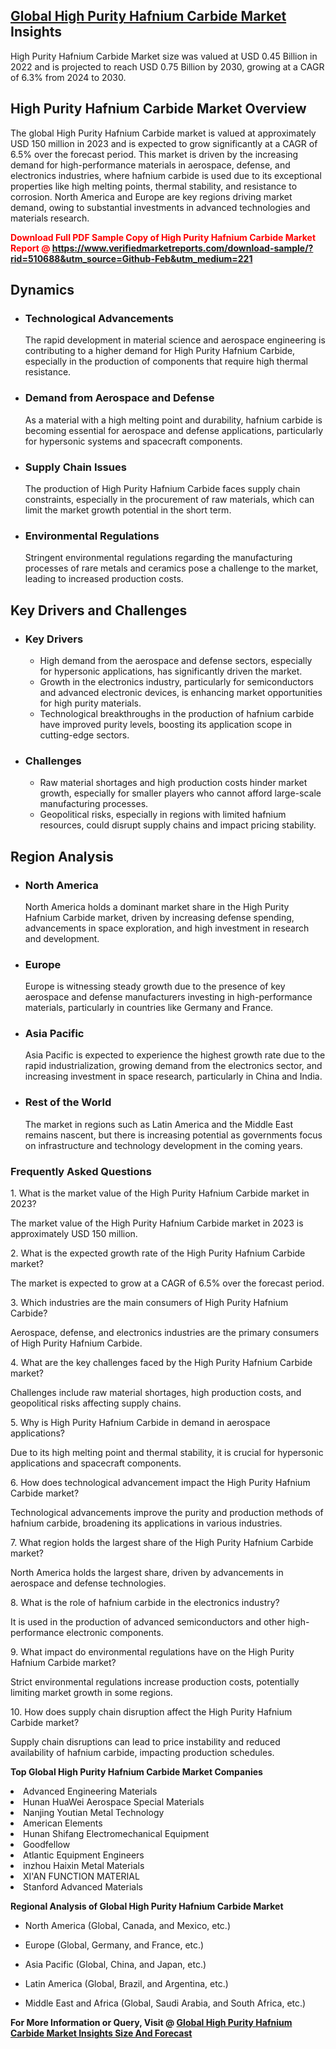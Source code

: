 <h2><a href="https://www.verifiedmarketreports.com/download-sample/?rid=510688&amp;utm_source=Github&amp;utm_medium=221" target="_blank">Global High Purity Hafnium Carbide Market</a> Insights</h2><p>High Purity Hafnium Carbide Market size was valued at USD 0.45 Billion in 2022 and is projected to reach USD 0.75 Billion by 2030, growing at a CAGR of 6.3% from 2024 to 2030.</p><p> <h2>High Purity Hafnium Carbide Market Overview</h2> <p>The global High Purity Hafnium Carbide market is valued at approximately USD 150 million in 2023 and is expected to grow significantly at a CAGR of 6.5% over the forecast period. This market is driven by the increasing demand for high-performance materials in aerospace, defense, and electronics industries, where hafnium carbide is used due to its exceptional properties like high melting points, thermal stability, and resistance to corrosion. North America and Europe are key regions driving market demand, owing to substantial investments in advanced technologies and materials research.</p> <p><strong><p><span class=""><span style="color: #ff0000;"><strong>Download Full PDF Sample Copy of High Purity Hafnium Carbide Market Report</strong> @ </span><a href="https://www.verifiedmarketreports.com/download-sample/?rid=510688&amp;utm_source=Github-Feb&amp;utm_medium=221" target="_blank">https://www.verifiedmarketreports.com/download-sample/?rid=510688&amp;utm_source=Github-Feb&amp;utm_medium=221</a></span></p></strong></p> <h2>Dynamics</h2> <ul> <li><h3>Technological Advancements</h3> The rapid development in material science and aerospace engineering is contributing to a higher demand for High Purity Hafnium Carbide, especially in the production of components that require high thermal resistance.</li> <li><h3>Demand from Aerospace and Defense</h3> As a material with a high melting point and durability, hafnium carbide is becoming essential for aerospace and defense applications, particularly for hypersonic systems and spacecraft components.</li> <li><h3>Supply Chain Issues</h3> The production of High Purity Hafnium Carbide faces supply chain constraints, especially in the procurement of raw materials, which can limit the market growth potential in the short term.</li> <li><h3>Environmental Regulations</h3> Stringent environmental regulations regarding the manufacturing processes of rare metals and ceramics pose a challenge to the market, leading to increased production costs.</li> </ul> <h2>Key Drivers and Challenges</h2> <ul> <li><h3>Key Drivers</h3> <ul> <li>High demand from the aerospace and defense sectors, especially for hypersonic applications, has significantly driven the market.</li> <li>Growth in the electronics industry, particularly for semiconductors and advanced electronic devices, is enhancing market opportunities for high purity materials.</li> <li>Technological breakthroughs in the production of hafnium carbide have improved purity levels, boosting its application scope in cutting-edge sectors.</li> </ul> </li> <li><h3>Challenges</h3> <ul> <li>Raw material shortages and high production costs hinder market growth, especially for smaller players who cannot afford large-scale manufacturing processes.</li> <li>Geopolitical risks, especially in regions with limited hafnium resources, could disrupt supply chains and impact pricing stability.</li> </ul> </li> </ul> <h2>Region Analysis</h2> <ul> <li><h3>North America</h3> North America holds a dominant market share in the High Purity Hafnium Carbide market, driven by increasing defense spending, advancements in space exploration, and high investment in research and development.</li> <li><h3>Europe</h3> Europe is witnessing steady growth due to the presence of key aerospace and defense manufacturers investing in high-performance materials, particularly in countries like Germany and France.</li> <li><h3>Asia Pacific</h3> Asia Pacific is expected to experience the highest growth rate due to the rapid industrialization, growing demand from the electronics sector, and increasing investment in space research, particularly in China and India.</li> <li><h3>Rest of the World</h3> The market in regions such as Latin America and the Middle East remains nascent, but there is increasing potential as governments focus on infrastructure and technology development in the coming years.</li> </ul> <h3>Frequently Asked Questions</h3> <p>1. What is the market value of the High Purity Hafnium Carbide market in 2023?</p> <p>The market value of the High Purity Hafnium Carbide market in 2023 is approximately USD 150 million.</p> <p>2. What is the expected growth rate of the High Purity Hafnium Carbide market?</p> <p>The market is expected to grow at a CAGR of 6.5% over the forecast period.</p> <p>3. Which industries are the main consumers of High Purity Hafnium Carbide?</p> <p>Aerospace, defense, and electronics industries are the primary consumers of High Purity Hafnium Carbide.</p> <p>4. What are the key challenges faced by the High Purity Hafnium Carbide market?</p> <p>Challenges include raw material shortages, high production costs, and geopolitical risks affecting supply chains.</p> <p>5. Why is High Purity Hafnium Carbide in demand in aerospace applications?</p> <p>Due to its high melting point and thermal stability, it is crucial for hypersonic applications and spacecraft components.</p> <p>6. How does technological advancement impact the High Purity Hafnium Carbide market?</p> <p>Technological advancements improve the purity and production methods of hafnium carbide, broadening its applications in various industries.</p> <p>7. What region holds the largest share of the High Purity Hafnium Carbide market?</p> <p>North America holds the largest share, driven by advancements in aerospace and defense technologies.</p> <p>8. What is the role of hafnium carbide in the electronics industry?</p> <p>It is used in the production of advanced semiconductors and other high-performance electronic components.</p> <p>9. What impact do environmental regulations have on the High Purity Hafnium Carbide market?</p> <p>Strict environmental regulations increase production costs, potentially limiting market growth in some regions.</p> <p>10. How does supply chain disruption affect the High Purity Hafnium Carbide market?</p> <p>Supply chain disruptions can lead to price instability and reduced availability of hafnium carbide, impacting production schedules.</p> </p><p><strong>Top Global High Purity Hafnium Carbide Market Companies</strong></p><div data-test-id=""><p><li>Advanced Engineering Materials</li><li> Hunan HuaWei Aerospace Special Materials</li><li> Nanjing Youtian Metal Technology</li><li> American Elements</li><li> Hunan Shifang Electromechanical Equipment</li><li> Goodfellow</li><li> Atlantic Equipment Engineers</li><li> inzhou Haixin Metal Materials</li><li> XI'AN FUNCTION MATERIAL</li><li> Stanford Advanced Materials</li></p><div><strong>Regional Analysis of&nbsp;Global High Purity Hafnium Carbide Market</strong></div><ul><li dir="ltr"><p dir="ltr">North America&nbsp;(Global, Canada, and Mexico, etc.)</p></li><li dir="ltr"><p dir="ltr">Europe (Global, Germany, and France, etc.)</p></li><li dir="ltr"><p dir="ltr">Asia Pacific&nbsp;(Global, China, and Japan, etc.)</p></li><li dir="ltr"><p dir="ltr">Latin America&nbsp;(Global, Brazil, and Argentina, etc.)</p></li><li dir="ltr">Middle East and Africa&nbsp;(Global, Saudi Arabia, and South Africa, etc.)</li></ul><p><strong>For More Information or Query, Visit @&nbsp;</strong><strong><a href="https://www.verifiedmarketreports.com/product/high-purity-hafnium-carbide-market/?utm_source=Github&amp;utm_medium=221" target="_blank">Global High Purity Hafnium Carbide Market Insights Size And Forecast</a></strong></p></div>
